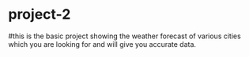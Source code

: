 # project-2
#this is the basic project showing the weather forecast of various cities which you are looking for and will give you accurate data.
